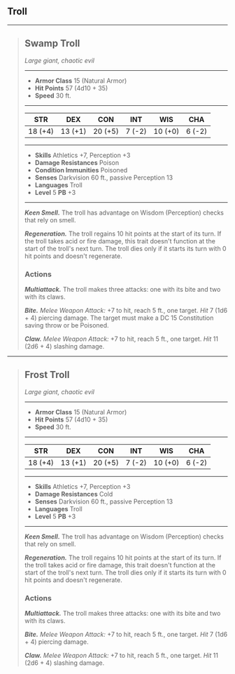 ## Troll



___
> ## Swamp Troll
>*Large giant, chaotic evil*
> ___
> - **Armor Class** 15 (Natural Armor)
> - **Hit Points** 57 (4d10 + 35)
> - **Speed** 30 ft.
>___
>|   STR   |   DEX   |   CON   |   INT   |   WIS   |   CHA   |
>|:-------:|:-------:|:-------:|:-------:|:-------:|:-------:|
>| 18 (+4) | 13 (+1) | 20 (+5) |  7 (-2) | 10 (+0) |  6 (-2) |
>___
> - **Skills** Athletics +7, Perception +3
> - **Damage Resistances** Poison
> - **Condition Immunities** Poisoned
> - **Senses** Darkvision 60 ft., passive Perception 13
> - **Languages** Troll
> - **Level** 5 **PB** +3
> ___
> ***Keen Smell.*** The troll has advantage on Wisdom (Perception) checks that rely on smell.
>
> ***Regeneration.*** The troll regains 10 hit points at the start of its turn. If the troll takes acid or fire damage, this trait doesn't function at the start of the troll's next turn. The troll dies only if it starts its turn with 0 hit points and doesn't regenerate.
>
> ### Actions
> ***Multiattack.*** The troll makes three attacks: one with its bite and two with its claws.
>
> ***Bite.*** *Melee Weapon Attack:* +7 to hit, reach 5 ft., one target. *Hit* 7 (1d6 + 4) piercing damage. The target must make a DC 15 Constitution saving throw or be Poisoned.
>
> ***Claw.*** *Melee Weapon Attack:* +7 to hit, reach 5 ft., one target. *Hit* 11 (2d6 + 4) slashing damage. 
>

___
> ## Frost Troll
>*Large giant, chaotic evil*
> ___
> - **Armor Class** 15 (Natural Armor)
> - **Hit Points** 57 (4d10 + 35)
> - **Speed** 30 ft.
>___
>|   STR   |   DEX   |   CON   |   INT   |   WIS   |   CHA   |
>|:-------:|:-------:|:-------:|:-------:|:-------:|:-------:|
>| 18 (+4) | 13 (+1) | 20 (+5) |  7 (-2) | 10 (+0) |  6 (-2) |
>___
> - **Skills** Athletics +7, Perception +3
> - **Damage Resistances** Cold
> - **Senses** Darkvision 60 ft., passive Perception 13
> - **Languages** Troll
> - **Level** 5 **PB** +3
> ___
> ***Keen Smell.*** The troll has advantage on Wisdom (Perception) checks that rely on smell.
>
> ***Regeneration.*** The troll regains 10 hit points at the start of its turn. If the troll takes acid or fire damage, this trait doesn't function at the start of the troll's next turn. The troll dies only if it starts its turn with 0 hit points and doesn't regenerate.
>
> ### Actions
> ***Multiattack.*** The troll makes three attacks: one with its bite and two with its claws.
>
> ***Bite.*** *Melee Weapon Attack:* +7 to hit, reach 5 ft., one target. *Hit* 7 (1d6 + 4) piercing damage. 
>
> ***Claw.*** *Melee Weapon Attack:* +7 to hit, reach 5 ft., one target. *Hit* 11 (2d6 + 4) slashing damage. 
>